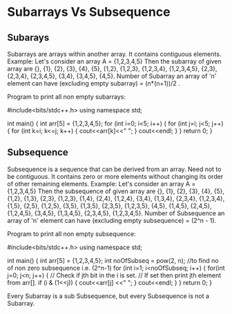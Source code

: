 # Subarrays Vs Subsequence

## Subarays

Subarrays are arrays within another array. 
It contains contiguous elements.
Example: Let's consider an array 
A = {1,2,3,4,5}
Then the subarray of given array are {}, {1}, {2}, {3}, {4}, {5}, {1,2}, {1,2,3}, {1,2,3,4}, {1,2,3,4,5}, {2,3}, {2,3,4}, {2,3,4,5}, {3,4}, {3,4,5}, {4,5}. 
Number of Subarray an array of 'n' element can have (excluding empty subarray) = (n*(n+1))/2 . 

Program to print all non empty subarrays:

#include<bits/stdc++.h>
using namespace std;

int main() {
    int arr[5] = {1,2,3,4,5};
    for (int i=0; i<5; i++) {
        for (int j=i; j<5; j++) {
            for (int k=i; k<=j; k++) {
                cout<<arr[k]<<" ";
            }
            cout<<endl;
        }
    }
    return 0;
}


## Subsequence

Subsequence is a sequence that can be derived from an array.
Need not to be contiguous.
It contains zero or more elements without changing its order of other remaining elements.
Example: Let's consider an array 
A = {1,2,3,4,5}
Then the subsequence of given array are {}, {1}, {2}, {3}, {4}, {5}, {1,2}, {1,3}, {2,3}, {1,2,3}, {1,4}, {2,4}, {1,2,4}, {3,4}, {1,3,4}, {2,3,4}, {1,2,3,4}, {1,5}, {2,5}, {1,2,5}, {3,5}, {1,3,5}, {2,3,5}, {1,2,3,5}, {4,5}, {1,4,5}, {2,4,5}, {1,2,4,5}, {3,4,5}, {1,3,4,5}, {2,3,4,5}, {1,2,3,4,5}.
Number of Subsequence an array of 'n' element can have (excluding empty subsequence) = (2^n - 1).

Program to print all non empty subsequence:

#include<bits/stdc++.h>
using namespace std;

int main() {
    int arr[5] = {1,2,3,4,5};
    int noOfSubseq = pow(2, n);  //to find no of non zero subsequence i.e. (2^n-1)
    for (int i=1; i<noOfSubseq; i++) {
        for(int j=0; j<n; j++) {
            // Check if jth bit in the i is set.
            // If set then print jth element from arr[].
            if (i & (1<<j)) {
                cout<<arr[j] <<" ";
            }
            cout<<endl;
        }
    }
    return 0;
}

Every Subarray is a sub Subsequence, but every Subsequence is not a Subarray.
